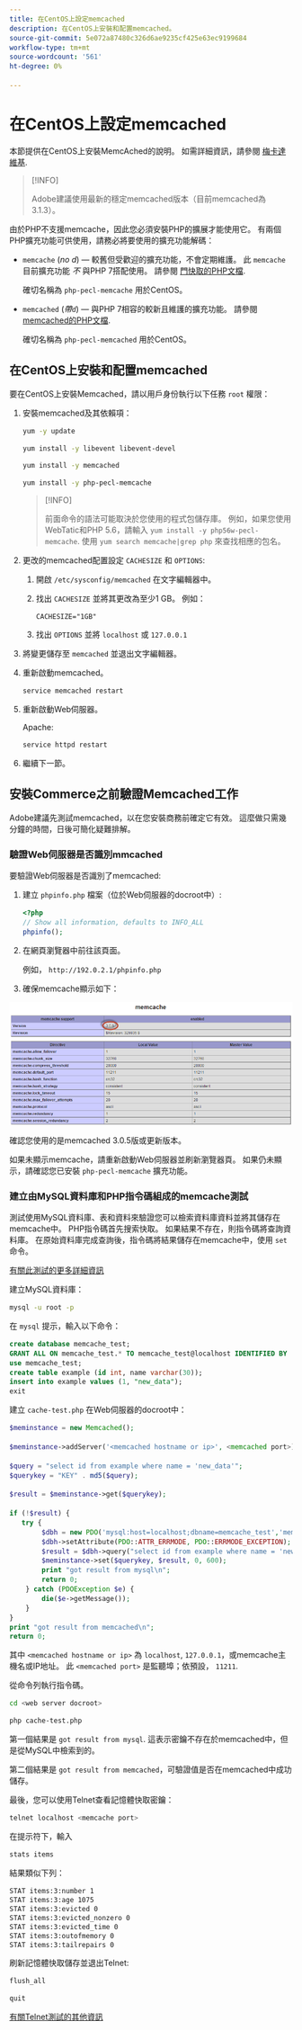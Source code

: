 ```yaml
---
title: 在CentOS上設定memcached
description: 在CentOS上安裝和配置memcached。
source-git-commit: 5e072a87480c326d6ae9235cf425e63ec9199684
workflow-type: tm+mt
source-wordcount: '561'
ht-degree: 0%

---
```



# 在CentOS上設定memcached

本節提供在CentOS上安裝MemcAched的說明。 如需詳細資訊，請參閱 [梅卡達維基](https://github.com/memcached/old-wiki).

>[!INFO]
>
>Adobe建議使用最新的穩定memcached版本（目前memcached為3.1.3）。

由於PHP不支援memcache，因此您必須安裝PHP的擴展才能使用它。 有兩個PHP擴充功能可供使用，請務必將要使用的擴充功能解碼：

- `memcache` (_no d_) — 較舊但受歡迎的擴充功能，不會定期維護。
此 `memcache` 目前擴充功能 _不_ 與PHP 7搭配使用。 請參閱 [門快取的PHP文檔](https://www.php.net/manual/en/book.memcache.php).

   確切名稱為 `php-pecl-memcache` 用於CentOS。

- `memcached` (_帶`d`_) — 與PHP 7相容的較新且維護的擴充功能。 請參閱 [memcached的PHP文檔](https://www.php.net/manual/en/book.memcached.php).

   確切名稱為 `php-pecl-memcached` 用於CentOS。

## 在CentOS上安裝和配置memcached

要在CentOS上安裝Memcached，請以用戶身份執行以下任務 `root` 權限：

1. 安裝memcached及其依賴項：

   ```bash
   yum -y update
   ```

   ```bash
   yum install -y libevent libevent-devel
   ```

   ```bash
   yum install -y memcached
   ```

   ```bash
   yum install -y php-pecl-memcache
   ```

   >[!INFO]
   >
   >前面命令的語法可能取決於您使用的程式包儲存庫。 例如，如果您使用WebTatic和PHP 5.6，請輸入 `yum install -y php56w-pecl-memcache`. 使用 `yum search memcache|grep php` 來查找相應的包名。


1. 更改的memcached配置設定 `CACHESIZE` 和 `OPTIONS`:

   1. 開啟 `/etc/sysconfig/memcached` 在文字編輯器中。
   1. 找出 `CACHESIZE` 並將其更改為至少1 GB。 例如：

      ```config
      CACHESIZE="1GB"
      ```

   1. 找出 `OPTIONS` 並將 `localhost` 或 `127.0.0.1`

1. 將變更儲存至 `memcached` 並退出文字編輯器。
1. 重新啟動memcached。

   ```bash
   service memcached restart
   ```

1. 重新啟動Web伺服器。

   Apache:

   ```bash
   service httpd restart
   ```

1. 繼續下一節。

## 安裝Commerce之前驗證Memcached工作

Adobe建議先測試memcached，以在您安裝商務前確定它有效。 這麼做只需幾分鐘的時間，日後可簡化疑難排解。

### 驗證Web伺服器是否識別mmcached

要驗證Web伺服器是否識別了memcached:

1. 建立 `phpinfo.php` 檔案（位於Web伺服器的docroot中）:

   ```php
   <?php
   // Show all information, defaults to INFO_ALL
   phpinfo();
   ```

1. 在網頁瀏覽器中前往該頁面。

   例如， `http://192.0.2.1/phpinfo.php`

1. 確保memcache顯示如下：

![確認Web伺服器已識別記憶體快取](../../assets/configuration/memcache.png)

確認您使用的是memcached 3.0.5版或更新版本。

如果未顯示memcache，請重新啟動Web伺服器並刷新瀏覽器頁。 如果仍未顯示，請確認您已安裝 `php-pecl-memcache` 擴充功能。

### 建立由MySQL資料庫和PHP指令碼組成的memcache測試

測試使用MySQL資料庫、表和資料來驗證您可以檢索資料庫資料並將其儲存在memcache中。 PHP指令碼首先搜索快取。 如果結果不存在，則指令碼將查詢資料庫。 在原始資料庫完成查詢後，指令碼將結果儲存在memcache中，使用 `set` 命令。

[有關此測試的更多詳細資訊](https://www.digitalocean.com/community/tutorials/how-to-install-and-use-memcache-on-ubuntu-12-04)

建立MySQL資料庫：

```bash
mysql -u root -p
```

在 `mysql` 提示，輸入以下命令：

```sql
create database memcache_test;
GRANT ALL ON memcache_test.* TO memcache_test@localhost IDENTIFIED BY 'memcache_test';
use memcache_test;
create table example (id int, name varchar(30));
insert into example values (1, "new_data");
exit
```

建立 `cache-test.php` 在Web伺服器的docroot中：

```php
$meminstance = new Memcached();

$meminstance->addServer('<memcached hostname or ip>', <memcached port>);

$query = "select id from example where name = 'new_data'";
$querykey = "KEY" . md5($query);

$result = $meminstance->get($querykey);

if (!$result) {
   try {
        $dbh = new PDO('mysql:host=localhost;dbname=memcache_test','memcache_test','memcache_test');
        $dbh->setAttribute(PDO::ATTR_ERRMODE, PDO::ERRMODE_EXCEPTION);
        $result = $dbh->query("select id from example where name = 'new_data'")->fetch();
        $meminstance->set($querykey, $result, 0, 600);
        print "got result from mysql\n";
        return 0;
    } catch (PDOException $e) {
        die($e->getMessage());
    }
}
print "got result from memcached\n";
return 0;
```

其中 `<memcached hostname or ip>` 為 `localhost`, `127.0.0.1`，或memcache主機名或IP地址。 此 `<memcached port>` 是監聽埠；依預設， `11211`.

從命令列執行指令碼。

```bash
cd <web server docroot>
```

```bash
php cache-test.php
```

第一個結果是 `got result from mysql`. 這表示密鑰不存在於memcached中，但是從MySQL中檢索到的。

第二個結果是 `got result from memcached`，可驗證值是否在memcached中成功儲存。

最後，您可以使用Telnet查看記憶體快取密鑰：

```bash
telnet localhost <memcache port>
```

在提示符下，輸入

```bash
stats items
```

結果類似下列：

```terminal
STAT items:3:number 1
STAT items:3:age 1075
STAT items:3:evicted 0
STAT items:3:evicted_nonzero 0
STAT items:3:evicted_time 0
STAT items:3:outofmemory 0
STAT items:3:tailrepairs 0
```

刷新記憶體快取儲存並退出Telnet:

```bash
flush_all
```

```bash
quit
```

[有關Telnet測試的其他資訊](https://darkcoding.net/software/memcached-list-all-keys/)
